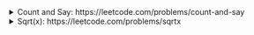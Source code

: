<details>
  <summary>Count and Say: https://leetcode.com/problems/count-and-say</summary>
  
  
 ```cs
public string CountAndSay(int n) {
    if (n == 1) return "1";
    var prev = CountAndSay(n-1);
    var ans = "";
    var currDigit = prev[0];
    var cntCurr = 1; 
    for (int i=1; i<prev.Length; i++) {
        if (prev[i] == prev[i-1]) {
            cntCurr ++; 
        }
        else {
            ans += string.Format("{0}{1}", cntCurr, prev[i-1]); 
            cntCurr = 1;
        }
    } 
    return  string.Format("{0}{1}{2}", ans, cntCurr, prev[prev.Length-1]);
}
 ```
  </details>
  
  
  <details>
  <summary>Sqrt(x): https://leetcode.com/problems/sqrtx</summary>
  
  ```cs
  public int MySqrt(int x) {        
        if (x <= 1)
            return x;
        var left = 1; 
        var right = 65536;
        while (left < right -1) {
            var mid = (left + right) /2; 
            long midS =(long) mid *(long) mid;             
            if (midS == x) {
                return mid; 
            }
            else if (midS > x) {
                right = mid; 
            }
            else {
                left = mid; 
            }
        } 
        return left;         
    }
  ```
    </details>
